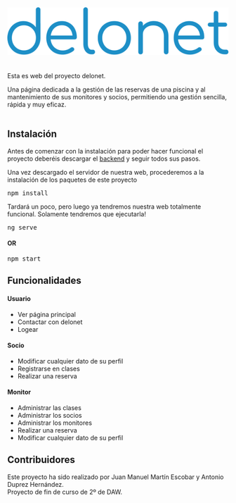 ## <img src="./src/assets/deloSVGblue.svg">

<br/>
Esta es web del proyecto delonet.

Una página dedicada a la gestión de las reservas de una piscina y al mantenimiento de sus monitores y socios, permitiendo una gestión sencilla, rápida y muy eficaz.
<br/><br/>

## Instalación

Antes de comenzar con la instalación para poder hacer funcional el proyecto deberéis descargar el <a href="https://github.com/AntonioDuprez/delonetServer">backend</a> y seguir todos sus pasos. 

Una vez descargado el servidor de nuestra web, procederemos a la instalación de los paquetes de este proyecto

<pre>npm install</pre>

Tardará un poco, pero luego ya tendremos nuestra web totalmente funcional. Solamente tendremos que ejecutarla!

<pre>ng serve</pre>

#### OR

<pre>npm start</pre>

## Funcionalidades

#### Usuario

- Ver página principal
- Contactar con delonet
- Logear

#### Socio

- Modificar cualquier dato de su perfil
- Registrarse en clases
- Realizar una reserva

#### Monitor

- Administrar las clases
- Administrar los socios
- Administrar los monitores
- Realizar una reserva
- Modificar cualquier dato de su perfil

## Contribuidores
Este proyecto ha sido realizado por Juan Manuel Martín Escobar y Antonio Duprez Hernández. <br>
Proyecto de fin de curso de 2º de DAW.
